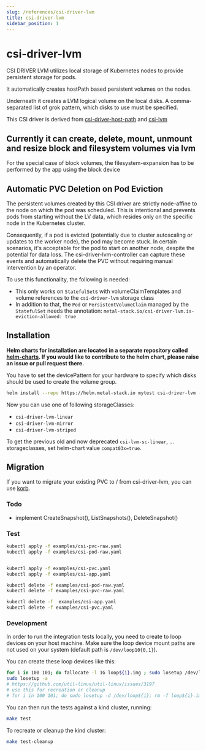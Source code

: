 ```yaml
---
slug: /references/csi-driver-lvm
title: csi-driver-lvm
sidebar_position: 1
---
```


# csi-driver-lvm #

CSI DRIVER LVM utilizes local storage of Kubernetes nodes to provide persistent storage for pods.

It automatically creates hostPath based persistent volumes on the nodes.

Underneath it creates a LVM logical volume on the local disks. A comma-separated list of grok pattern, which disks to use must be specified.

This CSI driver is derived from [csi-driver-host-path](https://github.com/kubernetes-csi/csi-driver-host-path) and [csi-lvm](https://github.com/metal-stack/csi-lvm)

## Currently it can create, delete, mount, unmount and resize block and filesystem volumes via lvm ##

For the special case of block volumes, the filesystem-expansion has to be performed by the app using the block device

## Automatic PVC Deletion on Pod Eviction

The persistent volumes created by this CSI driver are strictly node-affine to the node on which the pod was scheduled. This is intentional and prevents pods from starting without the LV data, which resides only on the specific node in the Kubernetes cluster. 

Consequently, if a pod is evicted (potentially due to cluster autoscaling or updates to the worker node), the pod may become stuck. In certain scenarios, it's acceptable for the pod to start on another node, despite the potential for data loss. The csi-driver-lvm-controller can capture these events and automatically delete the PVC without requiring manual intervention by an operator.

To use this functionality, the following is needed:

- This only works on `StatefulSet`s with volumeClaimTemplates and volume references to the `csi-driver-lvm` storage class
- In addition to that, the `Pod` or `PersistentVolumeClaim` managed by the `StatefulSet` needs the annotation: `metal-stack.io/csi-driver-lvm.is-eviction-allowed: true`

## Installation ##

**Helm charts for installation are located in a separate repository called [helm-charts](https://github.com/metal-stack/helm-charts). If you would like to contribute to the helm chart, please raise an issue or pull request there.**

You have to set the devicePattern for your hardware to specify which disks should be used to create the volume group.

```bash
helm install --repo https://helm.metal-stack.io mytest csi-driver-lvm --set lvm.devicePattern='/dev/nvme[0-9]n[0-9]'
```

Now you can use one of following storageClasses:

* `csi-driver-lvm-linear`
* `csi-driver-lvm-mirror`
* `csi-driver-lvm-striped`

To get the previous old and now deprecated `csi-lvm-sc-linear`, ... storageclasses, set helm-chart value `compat03x=true`.

## Migration ##

If you want to migrate your existing PVC to / from csi-driver-lvm, you can use [korb](https://github.com/BeryJu/korb).

### Todo ###

* implement CreateSnapshot(), ListSnapshots(), DeleteSnapshot()


### Test ###

```bash
kubectl apply -f examples/csi-pvc-raw.yaml
kubectl apply -f examples/csi-pod-raw.yaml


kubectl apply -f examples/csi-pvc.yaml
kubectl apply -f examples/csi-app.yaml

kubectl delete -f examples/csi-pod-raw.yaml
kubectl delete -f examples/csi-pvc-raw.yaml

kubectl delete -f  examples/csi-app.yaml
kubectl delete -f examples/csi-pvc.yaml
```

### Development ###

In order to run the integration tests locally, you need to create to loop devices on your host machine. Make sure the loop device mount paths are not used on your system (default path is `/dev/loop10{0,1}`).

You can create these loop devices like this:

```bash
for i in 100 101; do fallocate -l 1G loop${i}.img ; sudo losetup /dev/loop${i} loop${i}.img; done
sudo losetup -a
# https://github.com/util-linux/util-linux/issues/3197
# use this for recreation or cleanup
# for i in 100 101; do sudo losetup -d /dev/loop${i}; rm -f loop${i}.img; done
```

You can then run the tests against a kind cluster, running:

```bash
make test
```

To recreate or cleanup the kind cluster:

```bash
make test-cleanup
```
